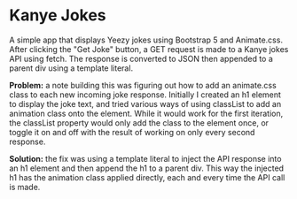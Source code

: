 # Kanye Jokes

A simple app that displays Yeezy jokes using Bootstrap 5 and Animate.css. After clicking the "Get Joke" button, a GET request is made to a Kanye jokes API using fetch. The response is converted to JSON then appended to a parent div using a template literal.

**Problem:** a note building this was figuring out how to add an animate.css class to each new incoming joke response. Initially I created an h1 element to display the joke text, and tried various ways of using classList to add an animation class onto the element. While it would work for the first iteration, the classList property would only add the class to the element once, or toggle it on and off with the result of working on only every second response. 

**Solution:** the fix was using a template literal to inject the API response into an h1 element and then append the h1 to a parent div. This way the injected h1 has the animation class applied directly, each and every time the API call is made.